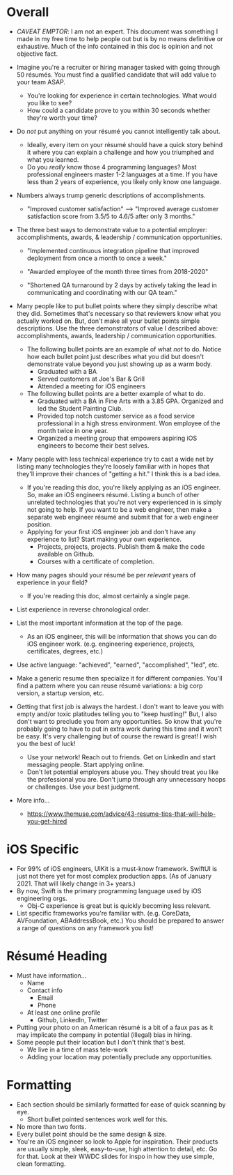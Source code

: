# Overall

- *CAVEAT EMPTOR*: I am not an expert. This document was something I made in my free time to help people out but is by no means definitive or exhaustive. Much of the info contained in this doc is opinion and not objective fact.

- Imagine you're a recruiter or hiring manager tasked with going through 50 résumés. You must find a qualified candidate that will add value to your team ASAP. 

  - You're looking for experience in certain technologies. What would you like to see?
  - How could a candidate prove to you within 30 seconds whether they're worth your time?

- Do *not* put anything on your résumé you cannot intelligently talk about.

  - Ideally, every item on your résumé should have a quick story behind it where you can explain a challenge and how you triumphed and what you learned.
  - Do you *really* know those 4 programming languages? Most professional engineers master 1-2 languages at a time. If you have less than 2 years of experience, you likely only know one language.

- Numbers always trump generic descriptions of accomplishments.

  - "Improved customer satisfaction" —> "Improved average customer satisfaction score from 3.5/5 to 4.6/5 after only 3 months."

- The three best ways to demonstrate value to a potential employer: accomplishments, awards, & leadership / communication opportunities.

  - "Implemented continuous integration pipeline that improved deployment from once a month to once a week."

  - "Awarded employee of the month three times from 2018-2020"

  - "Shortened QA turnaround by 2 days by actively taking the lead in communicating and coordinating with our QA team."

- Many people like to put bullet points where they simply describe what they did. Sometimes that's necessary so that reviewers know what you actually worked on. But, don't make all your bullet points simple descriptions. Use the three demonstrators of value I described above: accomplishments, awards, leadership / communication opportunities.

  - The following bullet points are an example of what *not* to do. Notice how each bullet point just describes what you did but doesn't demonstrate value beyond you just showing up as a warm body.
    - Graduated with a BA
    - Served customers at Joe's Bar & Grill
    - Attended a meeting for iOS engineers
  - The following bullet points are a better example of what to do.
    - Graduated with a BA in Fine Arts with a 3.85 GPA. Organized and led the Student Painting Club.
    - Provided top notch customer service as a food service professional in a high stress environment. Won employee of the month twice in one year.
    - Organized a meeting group that empowers aspiring iOS engineers to become their best selves.

- Many people with less technical experience try to cast a wide net by listing many technologies they're loosely familiar with in hopes that they'll improve their chances of "getting a hit." I think this is a bad idea.

  - If you're reading this doc, you're likely applying as an iOS engineer. So, make an iOS engineers résumé. Listing a bunch of other unrelated technologies that you're not very experienced in is simply not going to help. If you want to be a web engineer, then make a separate web engineer résumé and submit that for a web engineer position.
  - Applying for your first iOS engineer job and don't have any experience to list? Start making your own experience.
    - Projects, projects, projects. Publish them & make the code available on Github.
    - Courses with a certificate of completion.

- How many pages should your résumé be per *relevant* years of experience in your field?

  - If you're reading this doc, almost certainly a single page.

- List experience in reverse chronological order.

- List the most important information at the top of the page.

  - As an iOS engineer, this will be information that shows you can do iOS engineer work. (e.g. engineering experience, projects, certificates, degrees, etc.)

- Use active language: "achieved", "earned", "accomplished", "led", etc.

- Make a generic resume then specialize it for different companies. You'll find a pattern where you can reuse résumé variations: a big corp version, a startup version, etc.

- Getting that first job is always the hardest. I don't want to leave you with empty and/or toxic platitudes telling you to "keep hustling!" But, I also don't want to preclude you from any opportunities. So know that you're probably going to have to put in extra work during this time and it won't be easy. It's very challenging but of course the reward is great! I wish you the best of luck!

  - Use your network! Reach out to friends. Get on LinkedIn and start messaging people. Start applying online.
  - Don't let potential employers abuse you. They should treat you like the professional you are. Don't jump through any unnecessary hoops or challenges. Use your best judgment.

- More info...

  - https://www.themuse.com/advice/43-resume-tips-that-will-help-you-get-hired

# iOS Specific

- For 99% of iOS engineers, UIKit is a must-know framework. SwiftUI is just not there yet for most complex production apps. (As of January 2021. That will likely change in 3+ years.)
- By now, Swift is the primary programming language used by iOS engineering orgs.
  - Obj-C experience is great but is quickly becoming less relevant.
- List specific frameworks you're familiar with. (e.g. CoreData, AVFoundation, ABAddressBook, etc.) You should be prepared to answer a range of questions on any framework you list!

# Résumé Heading

- Must have information...
  - Name
  - Contact info
    - Email
    - Phone
  - At least one online profile
    - Github, LinkedIn, Twitter
- Putting your photo on an American résumé is a bit of a faux pas as it may implicate the company in potential (illegal) bias in hiring.
- Some people put their location but I don't think that's best.
  - We live in a time of mass tele-work
  - Adding your location may potentially preclude any opportunities.

# Formatting

- Each section should be similarly formatted for ease of quick scanning by eye.
  - Short bullet pointed sentences work well for this.
- No more than two fonts.
- Every bullet point should be the same design & size.
- You're an iOS engineer so look to Apple for inspiration. Their products are usually simple, sleek, easy-to-use, high attention to detail, etc. Go for that. Look at their WWDC slides for inspo in how they use simple, clean formatting.
